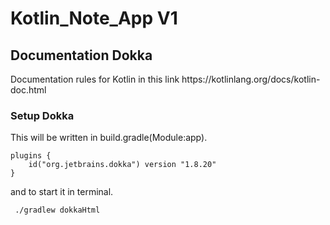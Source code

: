 # Kotlin_Note_App V1

<h2>Documentation Dokka</h2>
Documentation rules for Kotlin in this link https://kotlinlang.org/docs/kotlin-doc.html
<h3>Setup Dokka</h3>

This will be written in build.gradle(Module:app).
```
plugins {
    id("org.jetbrains.dokka") version "1.8.20"
}
```

and to start it in terminal.
```
 ./gradlew dokkaHtml  
```

